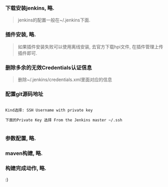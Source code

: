 

### 下载安装jenkins, 略.

> jenkins的配置一般在~/.jenkins下面.

### 插件安装, 略.

> 如果插件安装失败可以使用离线安装, 去官方下载hpi文件, 在插件管理上传插件即可.

### 删除多余的无效Credentials认证信息

> 删除~/.jenkins/credentials.xml里面对应的信息

### 配置git源码地址

```

Kind选择: SSH Username with private key

下面的Private Key 选择 From the Jenkins master ~/.ssh


```

### 参数配置, 略.

### maven构建, 略.

### 构建完成动作, 略.

:)
